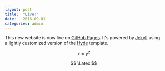 ```yaml
---
layout: post
title:  "Live!"
date:   2016-09-01
categories: admin
---
```


This new website is now live on [GitHub Pages](https://pages.github.com). It's powered by [Jekyll](https://jekyllrb.com)
using a lightly customized version of the [Hyde](http://hyde.getpoole.com) template.

$$ x = y^z $$

$$ \Latex $$
